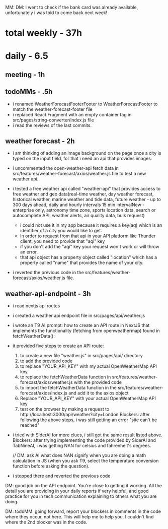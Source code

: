 MM: DM: I went to check if the bank card was already available, unfortunately i was told to come back next week!

# total weekly - 37h
# daily - 6.5

## meeting - 1h

## todoMMs - .5h
* i renamed WeatherForecastFooterFooter to WeatherForecastFooter to match the weather-forecast-footer file
* i replaced React.Fragment with an empty container tag in src/pages/string-converter/index.js file
* i read the reviews of the last commits.

## weather forecast - 2h
* i am thinking of adding an image background on the page once a city is typed on the input field, for that i need an api that provides images. 
* i uncommented the open-weather-api fetch data in src/features/weather-forecast/axios/weather.js file to test a new weather api.
* i tested a free weather api called "weather-api" that provides access to free weather and geo data(real-time weather, day weather forecast, historical weather, marine weather and tide data, future weather - up to 300 days ahead, daily and hourly intervals 15 min intervalNew - enterprise only, astronomy time zone, sports location data, search or autocomplete API, weather alerts, air quality data, bulk request)
  * i could not use it in my app because it requires a key(aq) which is an identifier of a city you would like to get.
  * In order to request from that api in your API platform like Thunder client, you need to provide that "aqi" key
  * if you don't add the "aqi" key your request won't work or will throw an error. 
  * that api object has a property object called "location" which has a property called "name" that provides the name of your city.

* i reverted the previous code in the src/features/weather-forecast/axios/weather.js file.

## weather-api-endpoint - 3h
* i read nextjs api routes
* i created a weather api endpoint file in src/pages/api/weather.js
* i wrote an T9 AI prompt: how to create an API route in NextJS that implements the functionality (fetching from openweathermap) found in fetchWeatherData():
* it provided five steps to create an API route:
  1. to create a new file "weather.js" in src/pages/api/ directory
  2. to add the provided code
  3. to replace "YOUR_API_KEY" with my actual OpenWeatherMap API key
  4. to replace the fetchWeatherData function in src/features/weather-forecast/axios/weather.js  with the provided code
  5. to import the fetchWeatherData function in the src/features/weather-forecast/axios/index.js and add it to the axios object
  6. Replace "YOUR_API_KEY" with your actual OpenWeatherMap API key
  7. test on the browser by making a request to http://localhost:3000/api/weather?city=London
Blockers: after following the above steps, i was still getting an error "site can't be reached"
* i tried with SiderAI for more clues, i still got the same result listed above.
  Blockers: after trying implementing the code provided by SiderAI and TabNineAI, i was getting NAN for celsius and fahrenheit's degrees. 

  // DM: ask AI what does NAN signify when you are doing a math calculation in JS (when you ask T9, select the temperature conversion function before asking the question). 
  
* i stopped there and reverted the previous code

DM: good job on the API endpoint. You're close to getting it working. All the detail you are providing in your daily reports if very helpful, and good practice for you in tech communication explaining to others what you are doing.

DM: todoMM: going forward, report your blockers in comments in the code where they occur, not here. This will help me to help you. I couldn't find where the 2nd blocker was in the code. 

